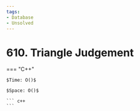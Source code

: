 ```yaml
---
tags:
- Database
- Unsolved
---
```



# 610. Triangle Judgement

=== "C++"

    $Time: O()$

    $Space: O()$

    ``` c++
    ```